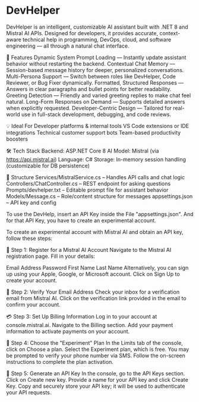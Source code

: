 # DevHelper
DevHelper is an intelligent, customizable AI assistant built with .NET 8 and Mistral AI APIs. Designed for developers, it provides accurate, context-aware technical help in programming, DevOps, cloud, and software engineering — all through a natural chat interface.

🚀 Features
Dynamic System Prompt Loading — Instantly update assistant behavior without restarting the backend.
Contextual Chat Memory — Session-based message history for deeper, personalized conversations.
Multi-Persona Support — Switch between roles like DevHelper, Code Reviewer, or Bug Fixer dynamically.
Formatted, Structured Responses — Answers in clear paragraphs and bullet points for better readability.
Greeting Detection — Friendly and varied greeting replies to make chat feel natural.
Long-Form Responses on Demand — Supports detailed answers when explicitly requested.
Developer-Centric Design — Tailored for real-world use in full-stack development, debugging, and code reviews.

💡 Ideal For
Developer platforms & internal tools
VS Code extensions or IDE integrations
Technical customer support bots
Team-based productivity boosters

🛠️ Tech Stack
Backend: ASP.NET Core 8
AI Model: Mistral (via https://api.mistral.ai)
Language: C#
Storage: In-memory session handling (customizable for DB persistence)

📁 Structure
Services/MistralService.cs – Handles API calls and chat logic
Controllers/ChatController.cs – REST endpoint for asking questions
Prompts/devhelper.txt – Editable prompt file for assistant behavior
Models/Message.cs – Role/content structure for messages
appsettings.json – API key and config




To use the DevHelp, insert an API Key inside the File "appsettings.json". And for that API Key, you have to create an experimental account.

To create an experimental account with Mistral AI and obtain an API key, follow these steps:

📝 Step 1: Register for a Mistral AI Account
Navigate to the Mistral AI registration page.
Fill in your details:

Email Address
Password
First Name
Last Name
Alternatively, you can sign up using your Apple, Google, or Microsoft account.
Click on Sign Up to create your account.

📧 Step 2: Verify Your Email Address
Check your inbox for a verification email from Mistral AI.
Click on the verification link provided in the email to confirm your account.

💳 Step 3: Set Up Billing Information
Log in to your account at console.mistral.ai.
Navigate to the Billing section.
Add your payment information to activate payments on your account.

🧪 Step 4: Choose the "Experiment" Plan
In the Limits tab of the console, click on Choose a plan.
Select the Experiment plan, which is free.
You may be prompted to verify your phone number via SMS.
Follow the on-screen instructions to complete the plan activation.

🔑 Step 5: Generate an API Key
In the console, go to the API Keys section.
Click on Create new key.
Provide a name for your API key and click Create Key.
Copy and securely store your API key; it will be used to authenticate your API requests.
